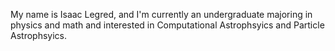 My name is Isaac Legred, and I'm currently an undergraduate majoring in physics and math and
interested in Computational Astrophsyics and Particle Astrophsyics.